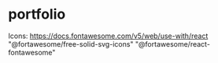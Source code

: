 # portfolio
Icons: https://docs.fontawesome.com/v5/web/use-with/react
"@fortawesome/free-solid-svg-icons"
"@fortawesome/react-fontawesome"
